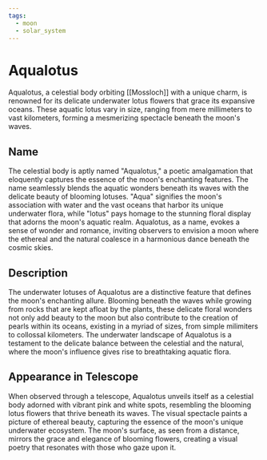 ```yaml
---
tags:
  - moon
  - solar_system
---
```

# Aqualotus

Aqualotus, a celestial body orbiting [[Mossloch]] with a unique charm, is renowned for its delicate underwater lotus flowers that grace its expansive oceans. These aquatic lotus vary in size, ranging from mere millimeters to vast kilometers, forming a mesmerizing spectacle beneath the moon's waves.

## Name

The celestial body is aptly named "Aqualotus," a poetic amalgamation that eloquently captures the essence of the moon's enchanting features. The name seamlessly blends the aquatic wonders beneath its waves with the delicate beauty of blooming lotuses. "Aqua" signifies the moon's association with water and the vast oceans that harbor its unique underwater flora, while "lotus" pays homage to the stunning floral display that adorns the moon's aquatic realm. Aqualotus, as a name, evokes a sense of wonder and romance, inviting observers to envision a moon where the ethereal and the natural coalesce in a harmonious dance beneath the cosmic skies.

## Description

The underwater lotuses of Aqualotus are a distinctive feature that defines the moon's enchanting allure. Blooming beneath the waves while growing from rocks that are kept afloat by the plants, these delicate floral wonders not only add beauty to the moon but also contribute to the creation of pearls within its oceans, existing in a myriad of sizes, from simple milimiters to collossal kilometers. The underwater landscape of Aqualotus is a testament to the delicate balance between the celestial and the natural, where the moon's influence gives rise to breathtaking aquatic flora.

## Appearance in Telescope

When observed through a telescope, Aqualotus unveils itself as a celestial body adorned with vibrant pink and white spots, resembling the blooming lotus flowers that thrive beneath its waves. The visual spectacle paints a picture of ethereal beauty, capturing the essence of the moon's unique underwater ecosystem. The moon's surface, as seen from a distance, mirrors the grace and elegance of blooming flowers, creating a visual poetry that resonates with those who gaze upon it.